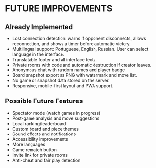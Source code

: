 # FUTURE IMPROVEMENTS

## Already Implemented
- Lost connection detection: warns if opponent disconnects, allows reconnection, and shows a timer before automatic victory.
- Multilingual support: Portuguese, English, Russian. User can select language in the interface.
- Translatable footer and all interface texts.
- Private rooms with code and automatic destruction if creator leaves.
- Anonymous chat with random names and player badge.
- Board snapshot export as PNG with watermark and move list.
- No game or snapshot data stored on the server.
- Responsive, mobile-first layout and PWA support.

## Possible Future Features
- Spectator mode (watch games in progress)
- Post-game analysis and move suggestions
- Local ranking/leaderboard
- Custom board and piece themes
- Sound effects and notifications
- Accessibility improvements
- More languages
- Game rematch button
- Invite link for private rooms
- Anti-cheat and fair play detection 